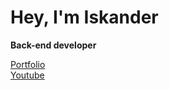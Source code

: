 # Hey, I'm Iskander
**Back-end developer**

[Portfolio](https://iskander-rassulov.github.io/portfolio_iskander-rassulov/)  
[Youtube](https://www.youtube.com/@Iskandar-Rassulov/featured)
